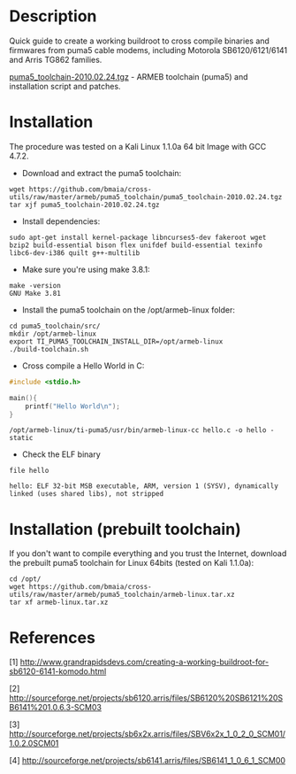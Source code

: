 Description
===========

Quick guide to create a working buildroot to cross compile binaries and firmwares from puma5 cable modems, including Motorola SB6120/6121/6141 and Arris TG862 families.

[puma5_toolchain-2010.02.24.tgz](https://github.com/bmaia/cross-utils/blob/master/armeb/puma5_toolchain/puma5_toolchain-2010.02.24.tgz?raw=true) - ARMEB toolchain (puma5) and installation script and patches.

Installation
============

The procedure was tested on a Kali Linux 1.1.0a 64 bit Image with GCC 4.7.2.

* Download and extract the puma5 toolchain:

```
wget https://github.com/bmaia/cross-utils/raw/master/armeb/puma5_toolchain/puma5_toolchain-2010.02.24.tgz
tar xjf puma5_toolchain-2010.02.24.tgz
```

* Install dependencies:

```
sudo apt-get install kernel-package libncurses5-dev fakeroot wget bzip2 build-essential bison flex unifdef build-essential texinfo libc6-dev-i386 quilt g++-multilib
```

* Make sure you're using make 3.8.1:

```
make -version
GNU Make 3.81
```

* Install the puma5 toolchain on the /opt/armeb-linux folder:

```
cd puma5_toolchain/src/
mkdir /opt/armeb-linux
export TI_PUMA5_TOOLCHAIN_INSTALL_DIR=/opt/armeb-linux
./build-toolchain.sh
```

* Cross compile a Hello World in C:

```c
#include <stdio.h>

main(){
    printf("Hello World\n");
}

```

```
/opt/armeb-linux/ti-puma5/usr/bin/armeb-linux-cc hello.c -o hello -static
```

* Check the ELF binary

```
file hello
```
```
hello: ELF 32-bit MSB executable, ARM, version 1 (SYSV), dynamically linked (uses shared libs), not stripped
```

Installation (prebuilt toolchain)
=================================

If you don't want to compile everything and you trust the Internet, download the prebuilt puma5 toolchain for Linux 64bits (tested on Kali 1.1.0a):

```
cd /opt/
wget https://github.com/bmaia/cross-utils/raw/master/armeb/puma5_toolchain/armeb-linux.tar.xz
tar xf armeb-linux.tar.xz
```

References
==========

[1] http://www.grandrapidsdevs.com/creating-a-working-buildroot-for-sb6120-6141-komodo.html

[2] http://sourceforge.net/projects/sb6120.arris/files/SB6120%20SB6121%20SB6141%201.0.6.3-SCM03 

[3] http://sourceforge.net/projects/sb6x2x.arris/files/SBV6x2x_1_0_2_0_SCM01/1.0.2.0SCM01 

[4] http://sourceforge.net/projects/sb6141.arris/files/SB6141_1_0_6_1_SCM00 
